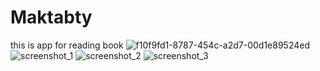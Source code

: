 # Maktabty
this is app for reading book 
![f10f9fd1-8787-454c-a2d7-00d1e89524ed](https://user-images.githubusercontent.com/66533755/127748047-529ba351-2873-4580-a767-b32a9df91a09.jpg)
![screenshot_1](https://user-images.githubusercontent.com/66533755/127748051-145986c0-acb2-4dbc-96bf-3fcc10fbd1c3.png)
![screenshot_2](https://user-images.githubusercontent.com/66533755/127748053-d86c867c-9ff4-4d80-ae83-141b7b78d121.png)
![screenshot_3](https://user-images.githubusercontent.com/66533755/127748057-fe42baab-63d2-4e9e-a48d-695aeeebd6ed.png)
